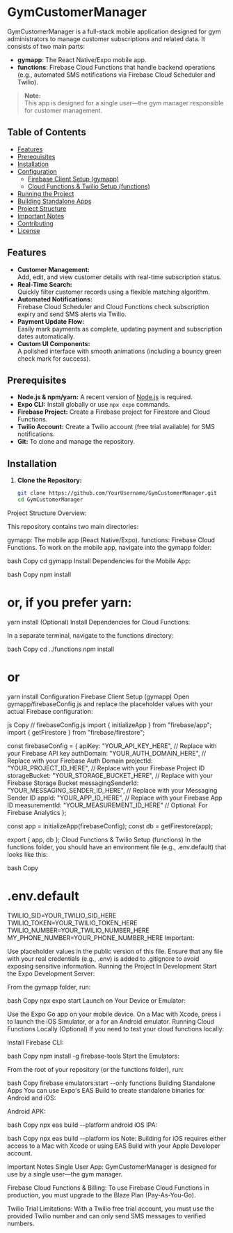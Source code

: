 # GymCustomerManager

GymCustomerManager is a full-stack mobile application designed for gym administrators to manage customer subscriptions and related data. It consists of two main parts:

- **gymapp**: The React Native/Expo mobile app.
- **functions**: Firebase Cloud Functions that handle backend operations (e.g., automated SMS notifications via Firebase Cloud Scheduler and Twilio).

> **Note:**  
> This app is designed for a single user—the gym manager responsible for customer management.

## Table of Contents

- [Features](#features)
- [Prerequisites](#prerequisites)
- [Installation](#installation)
- [Configuration](#configuration)
  - [Firebase Client Setup (gymapp)](#firebase-client-setup-gymapp)
  - [Cloud Functions & Twilio Setup (functions)](#cloud-functions--twilio-setup-functions)
- [Running the Project](#running-the-project)
- [Building Standalone Apps](#building-standalone-apps)
- [Project Structure](#project-structure)
- [Important Notes](#important-notes)
- [Contributing](#contributing)
- [License](#license)

## Features

- **Customer Management:**  
  Add, edit, and view customer details with real-time subscription status.
- **Real-Time Search:**  
  Quickly filter customer records using a flexible matching algorithm.
- **Automated Notifications:**  
  Firebase Cloud Scheduler and Cloud Functions check subscription expiry and send SMS alerts via Twilio.
- **Payment Update Flow:**  
  Easily mark payments as complete, updating payment and subscription dates automatically.
- **Custom UI Components:**  
  A polished interface with smooth animations (including a bouncy green check mark for success).

## Prerequisites

- **Node.js & npm/yarn:** A recent version of [Node.js](https://nodejs.org/) is required.
- **Expo CLI:** Install globally or use `npx expo` commands.
- **Firebase Project:** Create a Firebase project for Firestore and Cloud Functions.
- **Twilio Account:** Create a Twilio account (free trial available) for SMS notifications.
- **Git:** To clone and manage the repository.

## Installation

1. **Clone the Repository:**

   ```bash
   git clone https://github.com/YourUsername/GymCustomerManager.git
   cd GymCustomerManager
Project Structure Overview:

This repository contains two main directories:

gymapp: The mobile app (React Native/Expo).
functions: Firebase Cloud Functions.
To work on the mobile app, navigate into the gymapp folder:

bash
Copy
cd gymapp
Install Dependencies for the Mobile App:

bash
Copy
npm install
# or, if you prefer yarn:
yarn install
(Optional) Install Dependencies for Cloud Functions:

In a separate terminal, navigate to the functions directory:

bash
Copy
cd ../functions
npm install
# or
yarn install
Configuration
Firebase Client Setup (gymapp)
Open gymapp/firebaseConfig.js and replace the placeholder values with your actual Firebase configuration:

js
Copy
// firebaseConfig.js
import { initializeApp } from "firebase/app";
import { getFirestore } from "firebase/firestore";

const firebaseConfig = {
  apiKey: "YOUR_API_KEY_HERE",               // Replace with your Firebase API key
  authDomain: "YOUR_AUTH_DOMAIN_HERE",       // Replace with your Firebase Auth Domain
  projectId: "YOUR_PROJECT_ID_HERE",         // Replace with your Firebase Project ID
  storageBucket: "YOUR_STORAGE_BUCKET_HERE", // Replace with your Firebase Storage Bucket
  messagingSenderId: "YOUR_MESSAGING_SENDER_ID_HERE", // Replace with your Messaging Sender ID
  appId: "YOUR_APP_ID_HERE",                 // Replace with your Firebase App ID
  measurementId: "YOUR_MEASUREMENT_ID_HERE"  // Optional: For Firebase Analytics
};

const app = initializeApp(firebaseConfig);
const db = getFirestore(app);

export { app, db };
Cloud Functions & Twilio Setup (functions)
In the functions folder, you should have an environment file (e.g., .env.default) that looks like this:

bash
Copy
# .env.default
TWILIO_SID=YOUR_TWILIO_SID_HERE
TWILIO_TOKEN=YOUR_TWILIO_TOKEN_HERE
TWILIO_NUMBER=YOUR_TWILIO_NUMBER_HERE
MY_PHONE_NUMBER=YOUR_PHONE_NUMBER_HERE
Important:

Use placeholder values in the public version of this file.
Ensure that any file with your real credentials (e.g., .env) is added to .gitignore to avoid exposing sensitive information.
Running the Project
In Development
Start the Expo Development Server:

From the gymapp folder, run:

bash
Copy
npx expo start
Launch on Your Device or Emulator:

Use the Expo Go app on your mobile device.
On a Mac with Xcode, press i to launch the iOS Simulator, or a for an Android emulator.
Running Cloud Functions Locally (Optional)
If you need to test your cloud functions locally:

Install Firebase CLI:

bash
Copy
npm install -g firebase-tools
Start the Emulators:

From the root of your repository (or the functions folder), run:

bash
Copy
firebase emulators:start --only functions
Building Standalone Apps
You can use Expo's EAS Build to create standalone binaries for Android and iOS:

Android APK:

bash
Copy
npx eas build --platform android
iOS IPA:

bash
Copy
npx eas build --platform ios
Note: Building for iOS requires either access to a Mac with Xcode or using EAS Build with your Apple Developer account.

Important Notes
Single User App:
GymCustomerManager is designed for use by a single user—the gym manager.

Firebase Cloud Functions & Billing:
To use Firebase Cloud Functions in production, you must upgrade to the Blaze Plan (Pay-As-You-Go).

Twilio Trial Limitations:
With a Twilio free trial account, you must use the provided Twilio number and can only send SMS messages to verified numbers.
